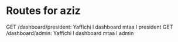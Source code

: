 # Routes for aziz


GET /dashboard/president: Yaffichi l dashboard mtaa l president
GET /dashboard/admin: Yaffichi l dashboard mtaa l admin